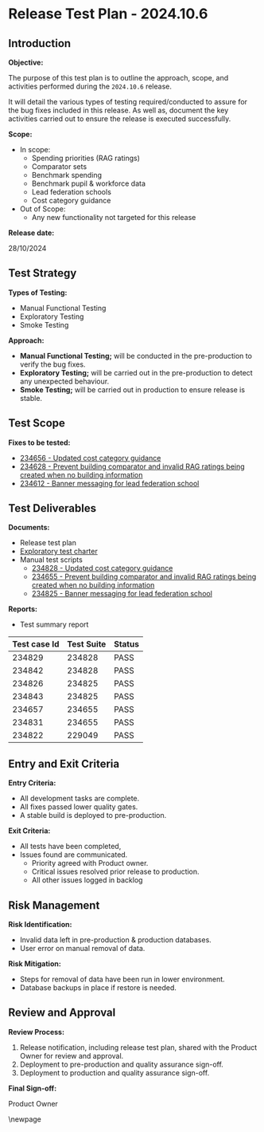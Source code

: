﻿# Release Test Plan - 2024.10.6

## Introduction

**Objective:**

The purpose of this test plan is to outline the approach, scope, and activities performed during the `2024.10.6` release.

It will detail the various types of testing required/conducted to assure for the bug fixes included in this release.
As well as, document the key activities carried out to ensure the release is executed successfully.

**Scope:**

- In scope:
  - Spending priorities (RAG ratings)
  - Comparator sets
  - Benchmark spending
  - Benchmark pupil & workforce data
  - Lead federation schools
  - Cost category guidance
- Out of Scope:
  - Any new functionality not targeted for this release

**Release date:**

28/10/2024

## Test Strategy

**Types of Testing:**

- Manual Functional Testing
- Exploratory Testing
- Smoke Testing

**Approach:**

- **Manual Functional Testing;** will be conducted in the pre-production to verify the bug fixes.
- **Exploratory Testing;** will be carried out in the pre-production to detect any unexpected behaviour.
- **Smoke Testing;** will be carried out in production to ensure release is stable.

## Test Scope

**Fixes to be tested:**

- [234656 - Updated cost category guidance](https://dfe-ssp.visualstudio.com/s198-DfE-Benchmarking-service/_workitems/edit/234656)
- [234628 - Prevent building comparator and invalid RAG ratings being created when no building information](https://dfe-ssp.visualstudio.com/s198-DfE-Benchmarking-service/_workitems/edit/234628)  
- [234612 - Banner messaging for lead federation school](https://dfe-ssp.visualstudio.com/s198-DfE-Benchmarking-service/_workitems/edit/234612)

## Test Deliverables

**Documents:**

- Release test plan
- [Exploratory test charter](https://dfe-ssp.visualstudio.com/s198-DfE-Benchmarking-service/_workitems/edit/234822)
- Manual test scripts
  - [234828 - Updated cost category guidance](https://dfe-ssp.visualstudio.com/s198-DfE-Benchmarking-service/_testPlans/define?planId=218463&suiteId=234828)
  - [234655 - Prevent building comparator and invalid RAG ratings being created when no building information](https://dfe-ssp.visualstudio.com/s198-DfE-Benchmarking-service/_testPlans/define?planId=218463&suiteId=234655)
  - [234825 - Banner messaging for lead federation school](https://dfe-ssp.visualstudio.com/s198-DfE-Benchmarking-service/_testPlans/define?planId=218463&suiteId=234825)  

**Reports:**

- Test summary report

| Test case Id    | Test Suite | Status |
| -------- | ------- | ------- |
| 234829 | 234828 | PASS  |
| 234842 | 234828 | PASS  |
| 234826 | 234825 | PASS  |
| 234843 | 234825 | PASS  |
| 234657 | 234655 | PASS  |
| 234831 | 234655 | PASS  |
| 234822 | 229049 | PASS  |

## Entry and Exit Criteria

**Entry Criteria:**

- All development tasks are complete.
- All fixes passed lower quality gates.
- A stable build is deployed to pre-production.

**Exit Criteria:**

- All tests have been completed,
- Issues found are communicated.
  - Priority agreed with Product owner.
  - Critical issues resolved prior release to production.
  - All other issues logged in backlog

## Risk Management

**Risk Identification:**

- Invalid data left in pre-production & production databases.
- User error on manual removal of data.

**Risk Mitigation:**

- Steps for removal of data have been run in lower environment.
- Database backups in place if restore is needed.

## Review and Approval

**Review Process:**

1. Release notification, including release test plan, shared with the Product Owner for review and approval.
2. Deployment to pre-production and quality assurance sign-off.
3. Deployment to production and quality assurance sign-off.

**Final Sign-off:**

Product Owner

\newpage
